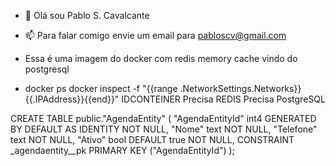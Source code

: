 - 👋 Olá sou Pablo S. Cavalcante
- 📫 Para falar comigo envie um email para pabloscv@gmail.com
- Essa é uma imagem do docker com redis memory cache vindo do postgresql

- docker ps
docker inspect -f "{{range .NetworkSettings.Networks}}{{.IPAddress}}{{end}}" IDCONTEINER
Precisa REDIS
Precisa PostgreSQL

CREATE TABLE public."AgendaEntity" (
	"AgendaEntityId" int4 GENERATED BY DEFAULT AS IDENTITY NOT NULL,
	"Nome" text NOT NULL,
	"Telefone" text NOT NULL,
	"Ativo" bool DEFAULT true NOT NULL,
	CONSTRAINT _agendaentity__pk PRIMARY KEY ("AgendaEntityId")
);

<!---
pabloscv/pabloscv is a ✨ special ✨ repository because its `README.md` (this file) appears on your GitHub profile.
You can click the Preview link to take a look at your changes.
--->

